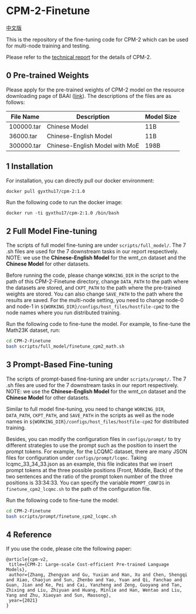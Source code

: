 # CPM-2-Finetune

[中文版](https://github.com/TsinghuaAI/CPM-2-Finetune/blob/master/README.md)

This is the repository of the fine-tuning code for CPM-2 which can be used for multi-node training and testing.

Please refer to the [technical report](https://github.com/TsinghuaAI/tsinghuaai.github.io/blob/main/CPM-2.pdf) for the details of CPM-2.



## 0 Pre-trained Weights

Please apply for the pre-trained weights of CPM-2 model on the resource downloading page of BAAI ([link](https://resource.wudaoai.cn/home?ind=2&name=WuDao%20WenYuan&id=1394901846484627456)). The descriptions of the files are as follows:

| File Name  | Description                    | Model Size |
| ---------- | ------------------------------ | ---------- |
| 100000.tar | Chinese Model                  | 11B        |
| 36000.tar  | Chinese-English Model          | 11B        |
| 300000.tar | Chinese-English Model with MoE | 198B       |



## 1 Installation

For installation, you can directly pull our docker environment:

```bash
docker pull gyxthu17/cpm-2:1.0
```

Run the following code to run the docker image:
```[bash]
docker run -ti gyxthu17/cpm-2:1.0 /bin/bash
```

## 2 Full Model Fine-tuning

The scripts of full model fine-tuning are under `scripts/full_model/`. The 7 .sh files are used for the 7 downstream tasks in our report respectively. NOTE: we use the **Chinese-English Model** for the wmt\_cn dataset and the **Chinese Model** for other datasets.

Before running the code, please change `WORKING_DIR` in the script to the path of this CPM-2-Finetune directory, change `DATA_PATH` to the path where the datasets are stored, and `CKPT_PATH` to the path where the pre-trained weights are stored. You can also change `SAVE_PATH` to the path where the results are saved. For the multi-node setting, you need to change node-0 and node-1 in `${WORKING_DIR}/configs/host_files/hostfile-cpm2` to the node names where you run distributed training. 

Run the following code to fine-tune the model. For example, to fine-tune the Math23K dataset, run:

```bash
cd CPM-2-Finetune
bash scripts/full_model/finetune_cpm2_math.sh
```



## 3 Prompt-Based Fine-tuning

The scripts of prompt-based fine-tuning are under `scripts/prompt/`. The 7 .sh files are used for the 7 downstream tasks in our report respectively. NOTE: we use the **Chinese-English Model** for the wmt\_cn dataset and the **Chinese Model** for other datasets.

Similar to full model fine-tuning, you need to change `WORKING_DIR`, `DATA_PATH`, `CKPT_PATH`, and `SAVE_PATH` in the scripts as well as the node names in `${WORKING_DIR}/configs/host_files/hostfile-cpm2` for distributed training.

Besides, you can modify the configuration files in `configs/prompt/` to try different strategies to use the prompt such as the position to insert the prompt tokens. For example, for the LCQMC dataset, there are many JSON files for configuration under `configs/prompt/lcqmc`. Taking lcqmc\_33\_34\_33.json as an example, this file indicates that we insert prompt tokens at the three possible positions (Front, Middle, Back) of the two sentences and the ratio of the prompt token number of the three positions is 33:34:33. You can specify the variable `PROMPT_CONFIG` in `finetune_cpm2_lcqmc.sh` to the path of the configuration file.

Run the following code to fine-tune the model:

```bash
cd CPM-2-Finetune
bash scripts/prompt/finetune_cpm2_lcqmc.sh
```



## 4 Reference

If you use the code, please cite the following paper:

```
@article{cpm-v2,
 title={CPM-2: Large-scale Cost-efficient Pre-trained Language Models},
 author={Zhang, Zhengyan and Gu, Yuxian and Han, Xu and Chen, Shengqi and Xiao, Chaojun and Sun, Zhenbo and Yao, Yuan and Qi, Fanchao and Guan, Jian and Ke, Pei and Cai, Yanzheng and Zeng, Guoyang and Tan, Zhixing and Liu, Zhiyuan and Huang, Minlie and Han, Wentao and Liu, Yang and Zhu, Xiaoyan and Sun, Maosong},
 year={2021}
}
```





